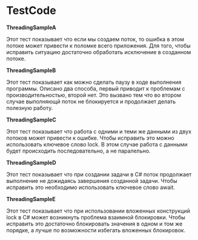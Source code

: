 # TestCode

**ThreadingSampleA** 

Этот тест показывает что если мы создаем поток, то ошибка в этом 
потоке может привести к поломке всего приложения. Для того, чтобы исправить 
ситуацию достаточно обработать исключение в созданном потоке.


**ThreadingSampleB**

Этот тест показывает как можно сделать паузу в ходе выполнения программы.
Описано два способа, первый приводит к проблемам с производительностью, второй нет.
Это вызвано тем что во втором случае выполняющй поток не блокируется и продолжает делать полезную работу.


**ThreadingSampleC**

Этот тест показывает что работа с одними и теми же данными из двух потоков может привести к ошибке.
Чтобы исправить это можно использовать ключевое слово lock. 
В этом случае работа с данными будет происходить последовательно, а не паралельно. 

**ThreadingSampleD**

Этот тест показывает что при создании задачи в C# поток продолжает выполнение не дожидаясь завершения созданной задачи.
Чтобы исправить это необходимо использовать ключевое слово await. 


**ThreadingSampleE**

Этот тест показывает что при использовании вложенных конструкций lock в C# может возникнуть проблема взаимной блокировки.
Чтобы исправить это достаточно блокировать значения в одном и том же порядке, а лучше по возможности избегать вложенных блокировок. 
